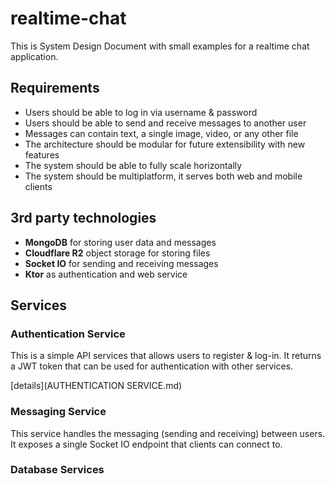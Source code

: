 # realtime-chat
This is System Design Document with small examples for a realtime chat application.

## Requirements
- Users should be able to log in via username & password
- Users should be able to send and receive messages to another user
- Messages can contain text, a single image, video, or any other file
- The architecture should be modular for future extensibility with new features
- The system should be able to fully scale horizontally
- The system should be multiplatform, it serves both web and mobile clients

## 3rd party technologies
- **MongoDB** for storing user data and messages
- **Cloudflare R2** object storage for storing files
- **Socket IO** for sending and receiving messages
- **Ktor** as authentication and web service

## Services

### Authentication Service 
This is a simple API services that allows users to register & log-in. 
It returns a JWT token that can be used for authentication with other services.

[details](AUTHENTICATION SERVICE.md)

### Messaging Service
This service handles the messaging (sending and receiving) between users. 
It exposes a single Socket IO endpoint that clients can connect to. 

### Database Services
